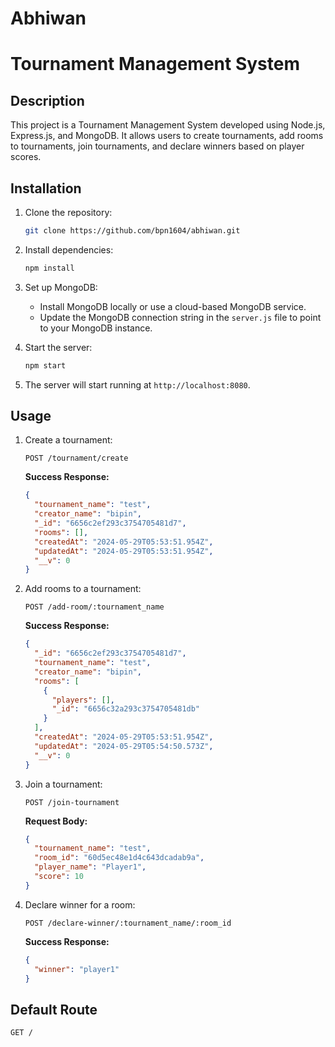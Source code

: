 # Abhiwan
# Tournament Management System

## Description
This project is a Tournament Management System developed using Node.js, Express.js, and MongoDB. It allows users to create tournaments, add rooms to tournaments, join tournaments, and declare winners based on player scores.

## Installation
1. Clone the repository: 
    ```bash
    git clone https://github.com/bpn1604/abhiwan.git
    ```

2. Install dependencies:
    ```bash
    npm install 
    ```

3. Set up MongoDB:
    - Install MongoDB locally or use a cloud-based MongoDB service.
    - Update the MongoDB connection string in the `server.js` file to point to your MongoDB instance.

4. Start the server:
    ```bash
    npm start
    ```

5. The server will start running at `http://localhost:8080`.

## Usage
1. Create a tournament:

    ```http
    POST /tournament/create
    ```

    **Success Response:**
    ```json
    {
      "tournament_name": "test",
      "creator_name": "bipin",
      "_id": "6656c2ef293c3754705481d7",
      "rooms": [],
      "createdAt": "2024-05-29T05:53:51.954Z",
      "updatedAt": "2024-05-29T05:53:51.954Z",
      "__v": 0
    }
    ```

2. Add rooms to a tournament:
    ```http
    POST /add-room/:tournament_name
    ```

    **Success Response:**
    ```json
    {
      "_id": "6656c2ef293c3754705481d7",
      "tournament_name": "test",
      "creator_name": "bipin",
      "rooms": [
        {
          "players": [],
          "_id": "6656c32a293c3754705481db"
        }
      ],
      "createdAt": "2024-05-29T05:53:51.954Z",
      "updatedAt": "2024-05-29T05:54:50.573Z",
      "__v": 0
    }
    ```

3. Join a tournament:
    ```http
    POST /join-tournament
    ```
    
    **Request Body:**
    ```json
    {
      "tournament_name": "test",
      "room_id": "60d5ec48e1d4c643dcadab9a",
      "player_name": "Player1",
      "score": 10
    }
    ```

4. Declare winner for a room:
    ```http
    POST /declare-winner/:tournament_name/:room_id
    ```

    **Success Response:**
    ```json
    { 
      "winner": "player1"
    }
    ```

## Default Route
```http
GET /
